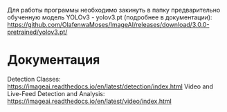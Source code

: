 Для работы программы необходимо закинуть в папку предварительно обученную модель YOLOv3 - yolov3.pt (подробнее в документации): https://github.com/OlafenwaMoses/ImageAI/releases/download/3.0.0-pretrained/yolov3.pt/

# Документация 
Detection Classes: https://imageai.readthedocs.io/en/latest/detection/index.html
Video and Live-Feed Detection and Analysis: https://imageai.readthedocs.io/en/latest/video/index.html
